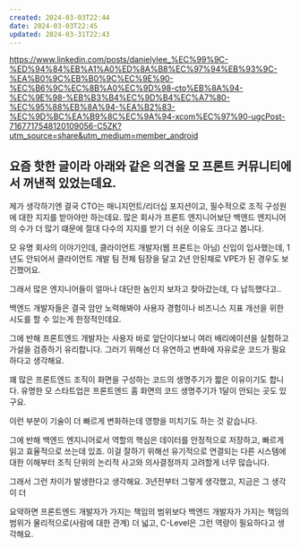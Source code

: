 ```yaml
---
created: 2024-03-03T22:44
date: 2024-03-03T22:45
updated: 2024-03-31T22:43
---
```

https://www.linkedin.com/posts/danielylee_%EC%99%9C-%ED%94%84%EB%A1%A0%ED%8A%B8%EC%97%94%EB%93%9C-%EA%B0%9C%EB%B0%9C%EC%9E%90-%EC%B6%9C%EC%8B%A0%EC%9D%98-cto%EB%8A%94-%EC%9E%98-%EB%B3%B4%EC%9D%B4%EC%A7%80-%EC%95%88%EB%8A%94-%EA%B2%83-%EC%9D%BC%EA%B9%8C%EC%9A%94-xcom%EC%97%90-ugcPost-7167717548120109056-C5ZK?utm_source=share&utm_medium=member_android

요즘 핫한 글이라 아래와 같은 의견을 모 프론트 커뮤니티에서 꺼낸적 있었는데요.
---
제가 생각하기엔 결국 CTO는 매니지먼트/리더십 포지션이고, 필수적으로 조직 구성원에 대한 지지를 받아야만 하는데요. 많은 회사가 프론트 엔지니어보단 백엔드 엔지니어의 수가 더 많기 떄문에 절대 다수의 지지를 받기 더 쉬운 이유도 크다고 봅니다.

모 유명 회사의 이야기인데, 클라이언트 개발자(웹 프론트는 아님) 신입이 입사했는데, 1년도 안되어서 클라이언트 개발 팀 전체 팀장을 달고 2년 안된채로 VPE가 된 경우도 보긴했어요.

그래서 많은 엔지니어들이 얼마나 대단한 놈인지 보자고 찾아갔는데, 다 납득했다고..

백엔드 개발자들은 결국 암만 노력해봐야 사용자 경험이나 비즈니스 지표 개선을 위한 시도를 할 수 있는게 한정적인데요.

그에 반해 프론트엔드 개발자는 사용자 바로 앞단이다보니 여러 배리에이션을 실험하고 가설을 검증하기 유리합니다. 그러기 위해선 더 유연하고 변화에 자유로운 코드가 필요하다고 생각해요.

꽤 많은 프론트엔드 조직이 화면을 구성하는 코드의 생명주기가 짧은 이유이기도 합니다. 유명한 모 스타트업은 프론트엔드 홈 화면의 코드 생명주기가 1달이 안되는 곳도 있구요.

이런 부분이 기술이 더 빠르게 변화하는데 영향을 미치기도 하는 것 같습니다.

그에 반해 백엔드 엔지니어로서 역할의 핵심은 데이터를 안정적으로 저장하고, 빠르게 읽고 효율적으로 쓰는데 있죠. 이걸 잘하기 위해선 유기적으로 연결되는 다른 시스템에 대한 이해부터 조직 단위의 논리적 사고와 의사결정까지 고려할게 너무 많습니다.

그래서 그런 차이가 발생한다고 생각해요. 3년전부터 그렇게 생각했고, 지금은 그 생각이 더

요약하면 프론트엔드 개발자가 가지는 책임의 범위보다 백엔드 개발자가 가지는 책임의 범위가 물리적으로(사람에 대한 관계) 더 넓고, C-Level은 그런 역량이 필요하다고 생각해요.